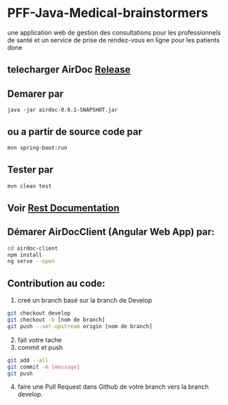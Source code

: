 # PFF-Java-Medical-brainstormers
une application web de gestion des consultations pour les professionnels de santé et un service de prise de rendez-vous en ligne pour les patients
done

## telecharger AirDoc [Release](https://github.com/pr-elhajji/PFF-Java-Medical-brainstormers/releases)

## Demarer par 

``` 
java -jar airdoc-0.0.1-SNAPSHOT.jar
```
## ou a partir de source code par

```bash
mvn spring-boot:run
```
## Tester par
```bash
mvn clean test
```
## Voir [Rest Documentation ](http://localhost:8080/swagger-ui.html)

## Démarer AirDocClient (Angular Web App) par:
```bash
cd airdoc-client
npm install
ng serve --open
```

## Contribution au code:
1. creé un branch basé sur la branch de Develop
```bash
git checkout develop
git checkout -b [nom de branch]
git push --set-upstream origin [nom de branch]
```
2. fait votre tache
3. commit et push
```bash
git add --all
git commit -m [message]
git push
```
4. faire une Pull Request dans Github de votre branch vers la branch develop.
